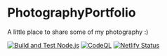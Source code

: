# PhotographyPortfolio
A little place to share some of my photography :)

[![Build and Test Node.js](https://github.com/BenjaminMichaelis/PhotographyPortfolio/actions/workflows/node.js.yml/badge.svg)](https://github.com/BenjaminMichaelis/PhotographyPortfolio/actions/workflows/node.js.yml)
[![CodeQL](https://github.com/BenjaminMichaelis/PhotographyPortfolio/actions/workflows/codeql-analysis.yml/badge.svg)](https://github.com/BenjaminMichaelis/PhotographyPortfolio/actions/workflows/codeql-analysis.yml)
[![Netlify Status](https://api.netlify.com/api/v1/badges/d43a6d74-c119-4d0c-a8ab-cc903517a779/deploy-status)](https://app.netlify.com/sites/michaelisphotography/deploys)

